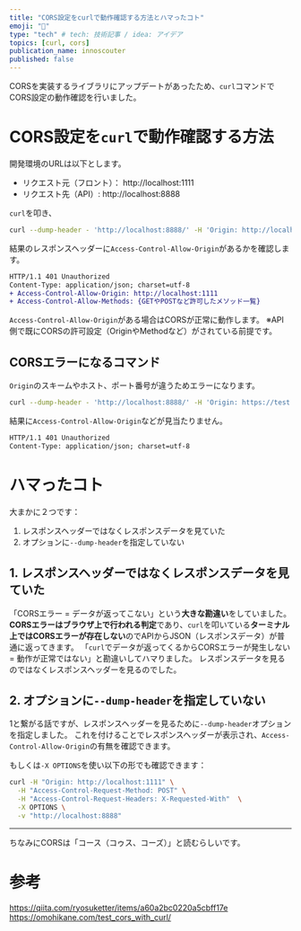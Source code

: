 ```yaml
---
title: "CORS設定をcurlで動作確認する方法とハマったコト"
emoji: "👶"
type: "tech" # tech: 技術記事 / idea: アイデア
topics: [curl, cors]
publication_name: innoscouter
published: false
---
```


CORSを実装するライブラリにアップデートがあったため、`curl`コマンドでCORS設定の動作確認を行いました。

# CORS設定を`curl`で動作確認する方法

開発環境のURLは以下とします。

- リクエスト元（フロント）： http://localhost:1111
- リクエスト先（API）: http://localhost:8888

`curl`を叩き、

```bash
curl --dump-header - 'http://localhost:8888/' -H 'Origin: http://localhost:1111'
```

結果のレスポンスヘッダーに`Access-Control-Allow-Origin`があるかを確認します。

```diff bash
HTTP/1.1 401 Unauthorized
Content-Type: application/json; charset=utf-8
+ Access-Control-Allow-Origin: http://localhost:1111
+ Access-Control-Allow-Methods: {GETやPOSTなど許可したメソッド一覧}
```

`Access-Control-Allow-Origin`がある場合はCORSが正常に動作します。
※API側で既にCORSの許可設定（OriginやMethodなど）がされている前提です。

## CORSエラーになるコマンド

`Origin`のスキームやホスト、ポート番号が違うためエラーになります。

```bash
curl --dump-header - 'http://localhost:8888/' -H 'Origin: https://test:123'
```

結果に`Access-Control-Allow-Origin`などが見当たりません。

```diff bash
HTTP/1.1 401 Unauthorized
Content-Type: application/json; charset=utf-8
```

# ハマったコト

大まかに２つです：

1. レスポンスヘッダーではなくレスポンスデータを見ていた
2. オプションに`--dump-header`を指定していない

## 1. レスポンスヘッダーではなくレスポンスデータを見ていた

「CORSエラー = データが返ってこない」という**大きな勘違い**をしていました。
**CORSエラーはブラウザ上で行われる判定**であり、`curl`を叩いている**ターミナル上ではCORSエラーが存在しない**のでAPIからJSON（レスポンスデータ）が普通に返ってきます。
「`curl`でデータが返ってくるからCORSエラーが発生しない = 動作が正常ではない」と勘違いしてハマりました。
レスポンスデータを見るのではなくレスポンスヘッダーを見るのでした。

## 2. オプションに`--dump-header`を指定していない

1と繋がる話ですが、レスポンスヘッダーを見るために`--dump-header`オプションを指定しました。
これを付けることでレスポンスヘッダーが表示され、`Access-Control-Allow-Origin`の有無を確認できます。

もしくは`-X OPTIONS`を使い以下の形でも確認できます：

```bash
curl -H "Origin: http://localhost:1111" \
  -H "Access-Control-Request-Method: POST" \
  -H "Access-Control-Request-Headers: X-Requested-With"  \
  -X OPTIONS \
  -v "http://localhost:8888"
```

---

ちなみにCORSは「コース（コゥス、コーズ）」と読むらしいです。


# 参考

https://qiita.com/ryosuketter/items/a60a2bc0220a5cbff17e
https://omohikane.com/test_cors_with_curl/